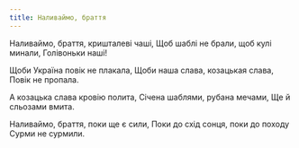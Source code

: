 ```yaml
---
title: Наливаймо, браття
---
```

Наливаймо, браття, кришталеві чаші,
Щоб шаблі не брали, щоб кулі минали,
Голівоньки наші!

Щоби Україна повік не плакала,
Щоби наша слава, козацькая слава,
Повік не пропала.

А козацька слава кровію полита,
Січена шаблями, рубана мечами,
Ще й сльозами вмита.

Наливаймо, браття, поки ще є сили,
Поки до схід сонця, поки до походу
Сурми не сурмили.
